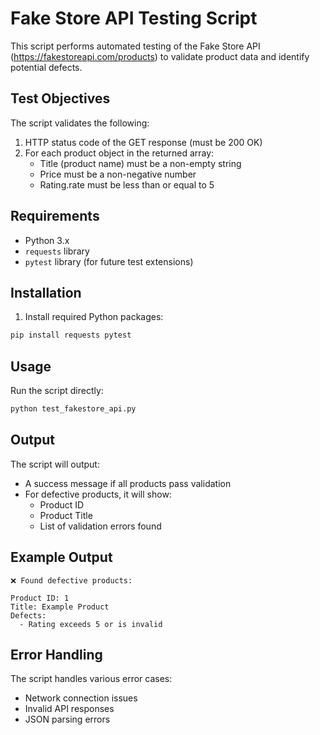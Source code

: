 # Fake Store API Testing Script

This script performs automated testing of the Fake Store API (https://fakestoreapi.com/products) to validate product data and identify potential defects.

## Test Objectives

The script validates the following:
1. HTTP status code of the GET response (must be 200 OK)
2. For each product object in the returned array:
   - Title (product name) must be a non-empty string
   - Price must be a non-negative number
   - Rating.rate must be less than or equal to 5

## Requirements

- Python 3.x
- `requests` library
- `pytest` library (for future test extensions)

## Installation

1. Install required Python packages:
```bash
pip install requests pytest
```

## Usage

Run the script directly:
```bash
python test_fakestore_api.py
```

## Output

The script will output:
- A success message if all products pass validation
- For defective products, it will show:
  - Product ID
  - Product Title
  - List of validation errors found

## Example Output

```
❌ Found defective products:

Product ID: 1
Title: Example Product
Defects:
  - Rating exceeds 5 or is invalid
```

## Error Handling

The script handles various error cases:
- Network connection issues
- Invalid API responses
- JSON parsing errors 